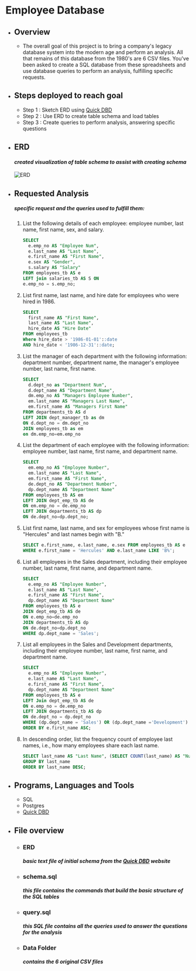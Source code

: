 # Employee Database


- ## Overview
  - The overall goal of this project is to bring a company's legacy database system into the modern age and perform an analysis. All that remains of this database from the 1980's are 6 CSV files. You've been asked to create a SQL database from these spreadsheets and use database queries to perform an analysis, fulfilling specific requests.

- ## Steps deployed to reach goal
    - Step 1 : Sketch ERD using [Quick DBD](http://www.quickdatabasediagrams.com)
    - Step 2 : Use ERD to create table schema and load tables
    - Step 3 : Create queries to perform analysis, answering specific questions

- ##  ERD
    #### *created visualization of table schema to assist with creating schema*
    ![ERD](ERD_Image.PNG)
    
- ##  Requested Analysis
    ##### *specific request and the queries used to fulfill them:*

  1. List the following details of each employee: employee number, last name, first name, sex, and salary.
      ```SQL
      SELECT
        e.emp_no AS "Employee Num",
        e.last_name AS "Last Name",
        e.first_name AS "First Name",
        e.sex AS "Gender",
        s.salary AS "Salary"
      FROM employees_tb AS e
      LEFT join salaries_tb AS S ON
      e.emp_no = s.emp_no;
      ``` 
  2. List first name, last name, and hire date for employees who were hired in 1986.
      ```SQL
      SELECT
        first_name AS "First Name",
        last_name AS "Last Name",
        hire_date AS "Hire Date"
      FROM employees_tb
      Where hire_date > '1986-01-01'::date
      AND hire_date < '1986-12-31'::date;
      ```   
  3. List the manager of each department with the following information: department number, department name, the manager's employee number, last name, first name.
      ```SQL
      SELECT
        d.dept_no as "Department Num",
        d.dept_name AS "Department Name",
        dm.emp_no AS "Managers Employee Number",
        em.last_name AS "Managers Last Name",
        em.first_name AS "Managers First Name"
      FROM departments_tb AS d
      LEFT JOIN dept_manager_tb as dm
      ON d.dept_no = dm.dept_no
      JOIN employees_tb as em 
      on dm.emp_no=em.emp_no
      ``` 
  4. List the department of each employee with the following information: employee number, last name, first name, and department name.
      ```SQL
      SELECT 
        em.emp_no AS "Employee Number",
        em.last_name AS "Last Name",
        em.first_name AS "First Name",
        de.dept_no AS "Department Number",
        dp.dept_name AS "Department Name"
      FROM employees_tb AS em
      LEFT JOIN dept_emp_tb AS de
      ON em.emp_no = de.emp_no
      LEFT JOIN departments_tb AS dp
      ON de.dept_no=dp.dept_no;
      ``` 
  5. List first name, last name, and sex for employees whose first name is "Hercules" and last names begin with "B."
      ```SQL
      SELECT e.first_name, e.last_name, e.sex FROM employees_tb AS e
      WHERE e.first_name = 'Hercules' AND e.last_name LIKE 'B%';
      ``` 
  6. List all employees in the Sales department, including their employee number, last name, first name, and department name.
      ```SQL
      SELECT 
        e.emp_no AS "Employee Number",
        e.last_name AS "Last Name",
        e.first_name AS "First Name",
        dp.dept_name AS "Department Name"
      FROM employees_tb AS e
      JOIN dept_emp_tb AS de
      ON e.emp_no=de.emp_no
      JOIN departments_tb AS dp
      ON de.dept_no=dp.dept_no
      WHERE dp.dept_name = 'Sales';
      ``` 
  7. List all employees in the Sales and Development departments, including their employee number, last name, first name, and department name.
      ```SQL
      SELECT 
        e.emp_no AS "Employee Number",
        e.last_name AS "Last Name",
        e.first_name AS "First Name",
        dp.dept_name AS "Department Name"
      FROM employees_tb AS e
      LEFT Join dept_emp_tb AS de
      ON e.emp_no = de.emp_no
      LEFT JOIN departments_tb AS dp
      ON de.dept_no = dp.dept_no
      WHERE (dp.dept_name = 'Sales') OR (dp.dept_name ='Development')
      ORDER BY e.first_name ASC;
      ``` 
  8. In descending order, list the frequency count of employee last names, i.e., how many employees share each last name.
      ```SQL
      SELECT last_name AS "Last Name", (SELECT COUNT(last_name) AS "Number of Employees") FROM employees_tb
      GROUP BY last_name
      ORDER BY last_name DESC;
      ``` 

- ## Programs, Languages and Tools
  - SQL
  - Postgres
  - [Quick DBD](http://www.quickdatabasediagrams.com)

- ## File overview
  - ### ERD
    ##### *basic text file of initial schema from the [Quick DBD](http://www.quickdatabasediagrams.com) website*
  - ### schema.sql
    ##### *this file contains the commands that build the basic structure of the SQL tables*
  - ### query.sql
    ##### *this SQL file contains all the queries used to answer the questions for the analysis*
  - ### Data Folder
    ##### *contains the 6 original CSV files*
